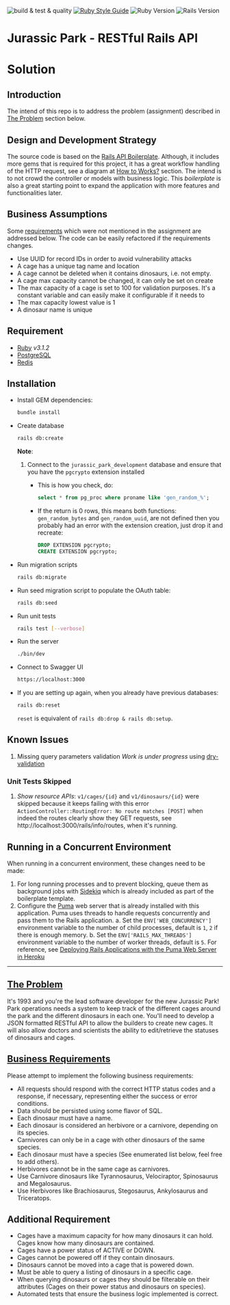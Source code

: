 ![build & test & quality](https://github.com/cousins-factory/rails-api-boilerplate/actions/workflows/main.yml/badge.svg?branch=main)
[![Ruby Style Guide](https://img.shields.io/badge/code_style-rubocop-brightgreen.svg)](https://github.com/rubocop/rubocop)
![Ruby Version](https://img.shields.io/badge/ruby_version-3.1.2-blue.svg)
![Rails Version](https://img.shields.io/badge/rails_version-7.0.4-c52f24.svg)

# Jurassic Park - RESTful Rails API

# Solution

## Introduction

The intend of this repo is to address the problem (assignment) described in [The Problem](#the-problem) section below.

## Design and Development Strategy

The source code is based on the [Rails API Boilerplate](https://github.com/shftco/rails-api-boilerplate). Although, it includes more gems that is required for this project, it has a great workflow handling of the HTTP request, see a diagram at [How to Works?](https://github.com/shftco/rails-api-boilerplate#how-to-works) section. The intend is to not crowd the controller or models with business logic. This _boilerplate_ is also a great starting point to expand the application with more features and functionalities later.

## Business Assumptions

Some [requirements](#business-requirements) which were not mentioned in the assignment are addressed below. The code can be easily refactored if the requirements changes.

* Use UUID for record IDs in order to avoid vulnerability attacks
* A cage has a unique tag name and location
* A cage cannot be deleted when it contains dinosaurs, i.e. not empty.
* A cage max capacity cannot be changed, it can only be set on create
* The max capacity of a cage is set to 100 for validation purposes. It's a constant variable and can easily make it configurable if it needs to
* The max capacity lowest value is 1
* A dinosaur name is unique

## Requirement

- [Ruby](https://rvm.io/) *v3.1.2*
- [PostgreSQL](https://www.postgresql.org/)
- [Redis](https://redis.io/)

## Installation

- Install GEM dependencies:

  ```bash
  bundle install
  ```

- Create database

  ```bash
  rails db:create
  ```

  **Note**:
  1. Connect to the `jurassic_park_development` database and ensure that you have the `pgcrypto` extension installed
     - This is how you check, do:

       ```SQL
       select * from pg_proc where proname like 'gen_random_%';
       ```

     - If the return is 0 rows, this means both functions: `gen_random_bytes` and `gen_random_uuid`, are not defined then you probably had an error with the extension creation, just drop it and recreate:

       ```SQL
       DROP EXTENSION pgcrypto;
       CREATE EXTENSION pgcrypto;
       ```

- Run migration scripts

  ```bash
  rails db:migrate
  ```

- Run seed migration script to populate the OAuth table:

  ```bash
  rails db:seed
  ```

- Run unit tests

   ```bash
   rails test [--verbose]
   ```

- Run the server

   ```bash
   ./bin/dev
   ```

- Connect to Swagger UI

   ```bash
  https://localhost:3000
   ```

- If you are setting up again, when you already have previous databases:

  ```bash
  rails db:reset
  ```

  `reset` is equivalent of `rails db:drop & rails db:setup`.
  &nbsp;

## Known Issues

1. Missing query parameters validation
   _Work is under progress_ using [dry-validation](https://dry-rb.org/gems/dry-validation/1.8/)

### Unit Tests Skipped

1. _Show resource APIs_: `v1/cages/{id}` and `v1/dinosaurs/{id}` were skipped because it keeps failing with this error `ActionController::RoutingError: No route matches [POST]` when indeed the routes clearly show they GET requests, see http://localhost:3000/rails/info/routes, when it's running.

## Running in a Concurrent Environment

When running in a concurrent environment, these changes need to be made:

1. For long running processes and to prevent blocking, queue them as background jobs with [Sidekiq](https://github.com/mperham/sidekiq) which is already included as part of the boilerplate template.
2. Configure the [Puma](https://github.com/puma/puma) web server that is already installed with this application. Puma uses threads to handle requests concurrently and pass them to the Rails application.
  a. Set the `ENV['WEB_CONCURRENCY']` environment variable to the number of child processes, default is `1`, `2` if there is enough memory.
  b. Set the  `ENV['RAILS_MAX_THREADS']` environment variable to the number of worker threads, default is `5`.
  For reference, see [Deploying Rails Applications with the Puma Web Server in Heroku](https://devcenter.heroku.com/articles/deploying-rails-applications-with-the-puma-web-server)

---

## [The Problem](#the-problem)

It's 1993 and you're the lead software developer for the new Jurassic Park! Park operations needs a system to keep track of the different cages around the park and the different dinosaurs in each one. You'll need to develop a JSON formatted RESTful API to allow the builders to create new cages. It will also allow doctors and scientists the ability to edit/retrieve the statuses of dinosaurs and cages.

## [Business Requirements](#business-requirements)

Please attempt to implement the following business requirements:

- All requests should respond with the correct HTTP status codes and a response, if necessary, representing either the success or error conditions.
- Data should be persisted using some flavor of SQL.
- Each dinosaur must have a name.
- Each dinosaur is considered an herbivore or a carnivore, depending on its species.
- Carnivores can only be in a cage with other dinosaurs of the same species.
- Each dinosaur must have a species (See enumerated list below, feel free to add others).
- Herbivores cannot be in the same cage as carnivores.
- Use Carnivore dinosaurs like Tyrannosaurus, Velociraptor, Spinosaurus and Megalosaurus.
- Use Herbivores like Brachiosaurus, Stegosaurus, Ankylosaurus and Triceratops.

## Additional Requirement

- Cages have a maximum capacity for how many dinosaurs it can hold. Cages know how many dinosaurs are contained.
- Cages have a power status of ACTIVE or DOWN.
- Cages cannot be powered off if they contain dinosaurs.
- Dinosaurs cannot be moved into a cage that is powered down.
- Must be able to query a listing of dinosaurs in a specific cage.
- When querying dinosaurs or cages they should be filterable on their attributes (Cages on their power status and dinosaurs on species).
- Automated tests that ensure the business logic implemented is correct.
